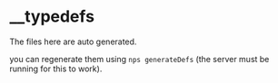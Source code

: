 # __typedefs
The files here are auto generated.

you can regenerate them using `nps generateDefs` (the server must be running for this to work).
